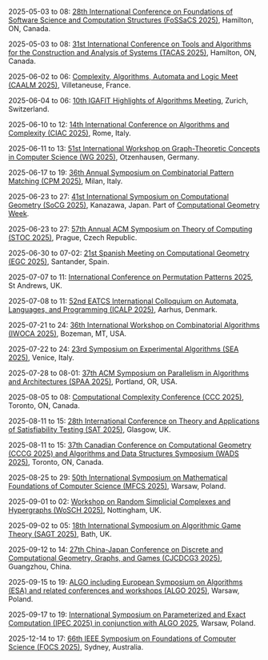 2025-05-03 to 08: [28th International Conference on Foundations of Software Science and Computation Structures (FoSSaCS 2025)](https://etaps.org/2025/conferences/fossacs/), Hamilton, ON, Canada.

2025-05-03 to 08: [31st International Conference on Tools and Algorithms for the Construction and Analysis of Systems (TACAS 2025)](https://etaps.org/2025/conferences/tacas/), Hamilton, ON, Canada.

2025-06-02 to 06: [Complexity, Algorithms, Automata and Logic Meet (CAALM 2025)](https://caalm-2025.sciencesconf.org), Villetaneuse, France.

2025-06-04 to 06: [10th IGAFIT Highlights of Algorithms Meeting](https://2025.highlightsofalgorithms.org), Zurich, Switzerland.

2025-06-10 to 12: [14th International Conference on Algorithms and Complexity (CIAC 2025)](https://easyconferences.eu/ciac2025/), Rome, Italy.

2025-06-11 to 13: [51st International Workshop on Graph-Theoretic Concepts in Computer Science (WG 2025)](https://algo.uni-trier.de/wg2025/), Otzenhausen, Germany.

2025-06-17 to 19: [36th Annual Symposium on Combinatorial Pattern Matching (CPM 2025)](https://cpm2025.pangenome.eu), Milan, Italy.

2025-06-23 to 27: [41st International Symposium on Computational Geometry (SoCG 2025)](https://socg25.github.io/socg.html), Kanazawa, Japan. Part of [Computational Geometry Week](https://socg25.github.io).

2025-06-23 to 27: [57th Annual ACM Symposium on Theory of Computing (STOC 2025)](https://acm-stoc.org/stoc2025/), Prague, Czech Republic.

2025-06-30 to 07-02: [21st Spanish Meeting on Computational Geometry (EGC 2025)](https://egc2025.unican.es), Santander, Spain.

2025-07-07 to 11: [International Conference on Permutation Patterns 2025](https://sites.cs.st-andrews.ac.uk/pp25/), St Andrews, UK.

2025-07-08 to 11: [52nd EATCS International Colloquium on Automata, Languages, and Programming (ICALP 2025)](https://conferences.au.dk/icalp2025), Aarhus, Denmark.

2025-07-21 to 24: [36th International Workshop on Combinatorial Algorithms (IWOCA 2025)](https://cs.montana.edu/bhz/iwoca2025/), Bozeman, MT, USA.

2025-07-22 to 24: [23rd Symposium on Experimental Algorithms (SEA 2025)](https://regindex.github.io/sea2025.github.io), Venice, Italy.

2025-07-28 to 08-01: [37th ACM Symposium on Parallelism in Algorithms and Architectures (SPAA 2025)](https://spaa.acm.org), Portland, OR, USA.

2025-08-05 to 08: [Computational Complexity Conference (CCC 2025)](http://fields.utoronto.ca/activities/25-26/CCC2025), Toronto, ON, Canada.

2025-08-11 to 15: [28th International Conference on Theory and Applications of Satisfiability Testing (SAT 2025)](https://satisfiability.org/SAT25/), Glasgow, UK.

2025-08-11 to 15: [37th Canadian Conference on Computational Geometry (CCCG 2025) and Algorithms and Data Structures Symposium (WADS 2025)](https://cccg-wads-2025.eecs.yorku.ca), Toronto, ON, Canada.

2025-08-25 to 29: [50th International Symposium on Mathematical Foundations of Computer Science (MFCS 2025)](https://mfcs2025.mimuw.edu.pl), Warsaw, Poland.

2025-09-01 to 02: [Workshop on Random Simplicial Complexes and Hypergraphs (WoSCH 2025)](https://worsch25.github.io), Nottingham, UK.

2025-09-02 to 05: [18th International Symposium on Algorithmic Game Theory (SAGT 2025)](https://bath.ac.uk/events/the-18th-international-symposium-on-algorithmic-game-theory/), Bath, UK.

2025-09-12 to 14: [27th China-Japan Conference on Discrete and Computational Geometry, Graphs, and Games (CJCDCG3 2025)](https://sokoban.cn/yang/cjcdcggg2025), Guangzhou, China.

2025-09-15 to 19: [ALGO including European Symposium on Algorithms (ESA) and related conferences and workshops (ALGO 2025)](https://algo-conference.org/2025/), Warsaw, Poland.

2025-09-17 to 19: [International Symposium on Parameterized and Exact Computation (IPEC 2025) in conjunction with ALGO 2025](https://algo-conference.org/2025/), Warsaw, Poland.

2025-12-14 to 17: [66th IEEE Symposium on Foundations of Computer Science (FOCS 2025)](https://focs.computer.org/2025/), Sydney, Australia.

